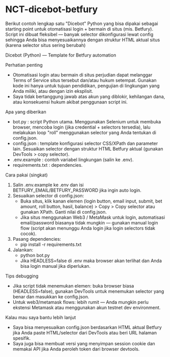 # NCT-dicebot-betfury
Berikut contoh lengkap satu "Dicebot" Python yang bisa dipakai sebagai starting point untuk otomatisasi login + bermain di situs (mis. Betfury). Script ini dibuat fleksibel — banyak selector dikonfigurasi lewat config sehingga Anda bisa menyesuaikannya dengan struktur HTML aktual situs (karena selector situs sering berubah)

 Dicebot (Python) — Template for Betfury automation

Perhatian penting
- Otomatisasi login atau bermain di situs perjudian dapat melanggar Terms of Service situs tersebut dan/atau hukum setempat. Gunakan kode ini hanya untuk tujuan pendidikan, pengujian di lingkungan yang Anda miliki, atau dengan izin eksplisit.
- Saya tidak bertanggung jawab atas akun yang diblokir, kehilangan dana, atau konsekuensi hukum akibat penggunaan script ini.

Apa yang diberikan
- bot.py : script Python utama. Menggunakan Selenium untuk membuka browser, mencoba login (jika credential + selectors tersedia), lalu melakukan loop "roll" menggunakan selector yang Anda tentukan di config.json.
- config.json : template konfigurasi selector CSS/XPath dan parameter lain. Sesuaikan selector dengan struktur HTML Betfury aktual (gunakan DevTools > copy selector).
- .env.example : contoh variabel lingkungan (salin ke .env).
- requirements.txt : dependencies.

Cara pakai (singkat)
1. Salin .env.example ke .env dan isi BETFURY_EMAIL/BETFURY_PASSWORD jika ingin auto login.
2. Sesuaikan selector di config.json:
   - Buka situs, klik kanan elemen (login button, email input, submit, bet amount, roll button, hasil, balance) > Copy > Copy selector atau gunakan XPath. Ganti nilai di config.json.
   - Jika situs menggunakan Web3 / MetaMask untuk login, automatisasi email/password biasanya tidak mungkin — gunakan manual login flow (script akan menunggu Anda login jika login selectors tidak cocok).
3. Pasang dependencies:
   - pip install -r requirements.txt
4. Jalankan:
   - python bot.py
   - Jika HEADLESS=false di .env maka browser akan terlihat dan Anda bisa login manual jika diperlukan.

Tips debugging
- Jika script tidak menemukan elemen: buka browser biasa (HEADLESS=false), gunakan DevTools untuk menemukan selector yang benar dan masukkan ke config.json.
- Untuk web3/metamask flows: lebih rumit — Anda mungkin perlu ekstensi Metamask atau menggunakan akun testnet dev environment.

Kalau mau saya bantu lebih lanjut
- Saya bisa menyesuaikan config.json berdasarkan HTML aktual Betfury jika Anda paste HTML/selector dari DevTools atau beri URL halaman spesifik.
- Saya juga bisa membuat versi yang menyimpan session cookie dan memakai API jika Anda peroleh token dari browser devtools.

